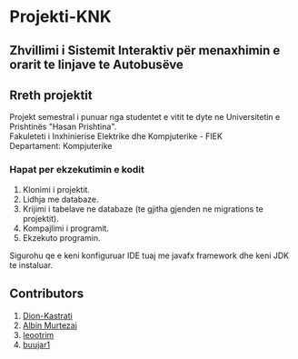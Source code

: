 # Projekti-KNK

## Zhvillimi i Sistemit Interaktiv për menaxhimin e orarit te linjave te Autobusëve

## Rreth projektit
Projekt semestral i punuar nga studentet e vitit te dyte ne Universitetin e Prishtinës "Hasan Prishtina". </br>
Fakuleteti i Inxhinierise Elektrike dhe Kompjuterike - FIEK </br>
Departament: Kompjuterike </br>

### Hapat per ekzekutimin e kodit
1. Klonimi i projektit.
2. Lidhja me databaze.
3. Krijimi i tabelave ne databaze (te gjitha gjenden ne migrations te projektit).
4. Kompajlimi i programit.
5. Ekzekuto programin.

Sigurohu qe e keni konfiguruar IDE tuaj me javafx framework dhe keni JDK te instaluar.

## Contributors
1. [Dion-Kastrati](https://github.com/Dion-Kastrati) </br>
2. [Albin Murtezaj](https://github.com/AlbinMurtezaj) </br>
3. [leootrim](https://github.com/leootrimi) </br>
4. [buujar1](https://github.com/bujaar1) </br>
